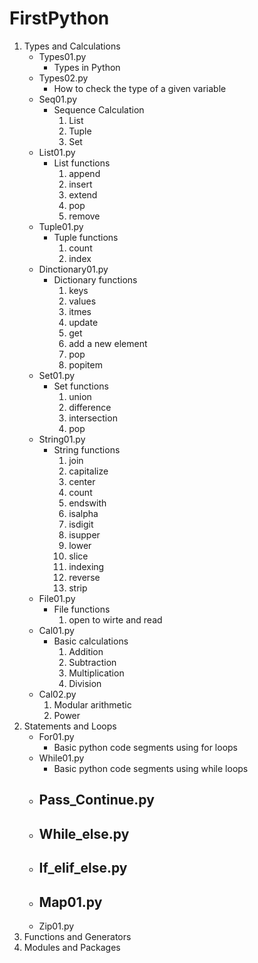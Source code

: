 # FirstPython
1. Types and Calculations
    - Types01.py
        - Types in Python   
    - Types02.py
        - How to check the type of a given variable
    - Seq01.py
        - Sequence Calculation
            1. List
            2. Tuple
            3. Set
    - List01.py
        - List functions
            1. append
            2. insert
            3. extend
            4. pop
            5. remove
    - Tuple01.py
        - Tuple functions
            1. count
            2. index
    - Dinctionary01.py
        - Dictionary functions
            1. keys
            2. values
            3. itmes
            4. update
            5. get
            6. add a new element
            7. pop
            8. popitem
    - Set01.py
        - Set functions
            1. union
            2. difference
            3. intersection
            4. pop
    - String01.py
        - String functions
            1. join
            2. capitalize
            3. center
            4. count
            5. endswith
            6. isalpha
            7. isdigit
            8. isupper
            9. lower
            10. slice
            11. indexing
            12. reverse
            13. strip
    - File01.py
        - File functions
            1. open to wirte and read
    - Cal01.py
        - Basic calculations
            1. Addition
            2. Subtraction
            3. Multiplication
            4. Division
    - Cal02.py
        1. Modular arithmetic
        2. Power
2. Statements and Loops   
    - For01.py
        - Basic python code segments using for loops  
    - While01.py
        - Basic python code segments using while loops
    - Pass_Continue.py
        -  
    - While_else.py
        - 
    - If_elif_else.py
        - 
    - Map01.py
        - 
    - Zip01.py
3. Functions and Generators
4. Modules and Packages


